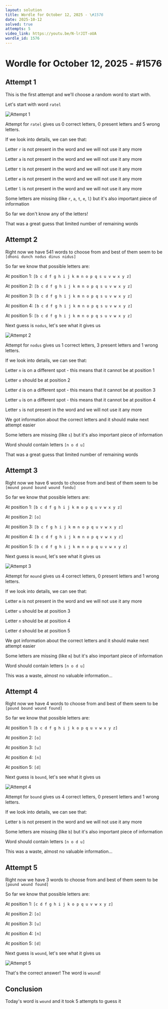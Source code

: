 ```yaml
---
layout: solution
title: Wordle for October 12, 2025 - \#1576
date: 2025-10-12
solved: true
attempts: 5
video_link: https://youtu.be/N-lrJIT-oUA
wordle_id: 1576
---
```


# Wordle for October 12, 2025 - \#1576

## Attempt 1

This is the first attempt and we'll choose a random word to start with.

Let's start with word `ratel`

![Attempt 1](2025-10-12/attempt-1.png)

Attempt for `ratel` gives us 0 correct letters, 0 present letters and 5 wrong letters.

If we look into details, we can see that:

Letter `r` is not present in the word and we will not use it any more

Letter `a` is not present in the word and we will not use it any more

Letter `t` is not present in the word and we will not use it any more

Letter `e` is not present in the word and we will not use it any more

Letter `l` is not present in the word and we will not use it any more

Some letters are missing (like `r`, `a`, `t`, `e`, `l`) but it's also important piece of information

So far we don't know any of the letters!

That was a great guess that limited number of remaining words



## Attempt 2

Right now we have 541 words to choose from and best of them seem to be `[dhoni dunch nodus dinus nidus]`

So far we know that possible letters are:

At position 1: `[b c d f g h i j k m n o p q s u v w x y z]`

At position 2: `[b c d f g h i j k m n o p q s u v w x y z]`

At position 3: `[b c d f g h i j k m n o p q s u v w x y z]`

At position 4: `[b c d f g h i j k m n o p q s u v w x y z]`

At position 5: `[b c d f g h i j k m n o p q s u v w x y z]`

Next guess is `nodus`, let's see what it gives us

![Attempt 2](2025-10-12/attempt-2.png)

Attempt for `nodus` gives us 1 correct letters, 3 present letters and 1 wrong letters.

If we look into details, we can see that:

Letter `n` is on a different spot - this means that it cannot be at position 1

Letter `o` should be at position 2

Letter `d` is on a different spot - this means that it cannot be at position 3

Letter `u` is on a different spot - this means that it cannot be at position 4

Letter `s` is not present in the word and we will not use it any more

We got information about the correct letters and it should make next attempt easier

Some letters are missing (like `s`) but it's also important piece of information

Word should contain letters `[n o d u]`

That was a great guess that limited number of remaining words



## Attempt 3

Right now we have 6 words to choose from and best of them seem to be `[mound pound bound wound fondu]`

So far we know that possible letters are:

At position 1: `[b c d f g h i j k m o p q u v w x y z]`

At position 2: `[o]`

At position 3: `[b c f g h i j k m n o p q u v w x y z]`

At position 4: `[b c d f g h i j k m n o p q v w x y z]`

At position 5: `[b c d f g h i j k m n o p q u v w x y z]`

Next guess is `mound`, let's see what it gives us

![Attempt 3](2025-10-12/attempt-3.png)

Attempt for `mound` gives us 4 correct letters, 0 present letters and 1 wrong letters.

If we look into details, we can see that:

Letter `m` is not present in the word and we will not use it any more

Letter `u` should be at position 3

Letter `n` should be at position 4

Letter `d` should be at position 5

We got information about the correct letters and it should make next attempt easier

Some letters are missing (like `m`) but it's also important piece of information

Word should contain letters `[n o d u]`

This was a waste, almost no valuable information...



## Attempt 4

Right now we have 4 words to choose from and best of them seem to be `[pound bound wound found]`

So far we know that possible letters are:

At position 1: `[b c d f g h i j k o p q u v w x y z]`

At position 2: `[o]`

At position 3: `[u]`

At position 4: `[n]`

At position 5: `[d]`

Next guess is `bound`, let's see what it gives us

![Attempt 4](2025-10-12/attempt-4.png)

Attempt for `bound` gives us 4 correct letters, 0 present letters and 1 wrong letters.

If we look into details, we can see that:

Letter `b` is not present in the word and we will not use it any more

Some letters are missing (like `b`) but it's also important piece of information

Word should contain letters `[n o d u]`

This was a waste, almost no valuable information...



## Attempt 5

Right now we have 3 words to choose from and best of them seem to be `[pound wound found]`

So far we know that possible letters are:

At position 1: `[c d f g h i j k o p q u v w x y z]`

At position 2: `[o]`

At position 3: `[u]`

At position 4: `[n]`

At position 5: `[d]`

Next guess is `wound`, let's see what it gives us

![Attempt 5](2025-10-12/attempt-5.png)

That's the correct answer! The word is `wound`!

## Conclusion

Today's word is `wound` and it took 5 attempts to guess it

